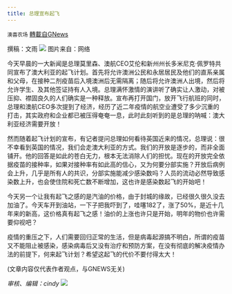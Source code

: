 ```yaml
---
title: 总理宣布起飞
---
```

`澳喜农场` [轉載自GNews](https://gnews.org/zh-hans/1613415/)

撰稿：文雨
![](https://assets.gnews.org/wp-content/uploads/2021/10/起飞.png)
图片来自：网络

今天早晨的一大新闻是总理莫里森、澳航CEO艾伦和新州州长多米尼克·佩罗特共同宣布了澳大利亚的起飞计划。首先将允许澳洲公民和永居居民及他们的直系亲属和父母，在接种二剂疫苗后入境澳洲后无需隔离；随后将允许澳洲人出境，然后将允许学生、及其他签证持有人入境。总理满怀激情的演讲听了确实让人激动，对被压抑、襟固良久的人们确实是一种释放。宣布再打开国门，放开飞行航班的同时，总理和澳航CEO多次提到了经济，经历了近二年疫情的航空业遭受了多少沉重的打击，其实政府和企业都已被压得奄奄一息，此时此刻听到的是总理的呐喊：澳大利亚经济需要开放！

然而随着起飞计划的宣布，有记者提问总理如何看待英国近来的情况，总理说：很不幸看到英国的情况，我们会走澳大利亚的方式。我们的开放是逐步的，而非全面铺开。他的回答是如此的苍白无力，根本无法消除人们的担忧。现在的开放完全依据疫苗的接种率，如果对接种率有如此高的信心，又为何要分部实施？开放后病例会上升，几乎是所有人的共识，分部实施能减少感染数吗？人员的流动必然导致感染数上升，也会使住院和死亡数不断增加，这也许是感染数起飞的开始吧！

今天另一个让我有起飞之感的是汽油的价格，由于封城的缘故，已经很久很久没去加油了。今天车开到油站，一下子把我吓到了，哇噻182了，涨了50%，是近十几年来的新高，这价格真有起飞之感！油价的上涨也许只是开始，明年的物价也许需要仰视吧？

疫情的重压之下，人们需要回归正常的生活，但是病毒起源搞不明白，所谓的疫苗又不能阻止被感染，感染病毒后又没有治疗和预防方案，在没有彻底的解决疫情办法的前提下，何来起飞计划？希望这起飞的代价不要付得太大！

(文章内容仅代表作者观点，与GNEWS无关)

*审核、编辑：cindy*
![](https://assets.gnews.org/wp-content/uploads/2021/10/澳喜图标2-1.jpg)
